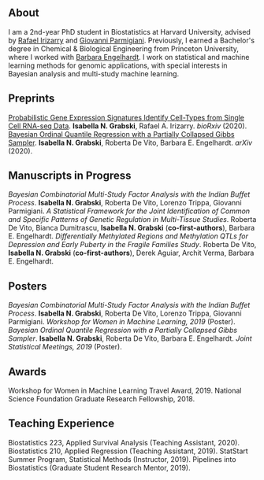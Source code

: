 ## About

I am a 2nd-year PhD student in Biostatistics at Harvard University, advised by [Rafael Irizarry](https://rafalab.github.io/) and [Giovanni Parmigiani](https://scholar.harvard.edu/parmigiani). Previously, I earned a Bachelor's degree in Chemical & Biological Engineering from Princeton University, where I worked with [Barbara Engelhardt](https://www.cs.princeton.edu/~bee/). I work on statistical and machine learning methods for genomic applications, with special interests in Bayesian analysis and multi-study machine learning. 

## Preprints

[Probabilistic Gene Expression Signatures Identify Cell-Types from Single Cell RNA-seq Data](https://www.biorxiv.org/content/10.1101/2020.01.05.895441v2). **Isabella N. Grabski**, Rafael A. Irizarry. *bioRxiv* (2020).
[Bayesian Ordinal Quantile Regression with a Partially Collapsed Gibbs Sampler](https://arxiv.org/abs/1911.07099). **Isabella N. Grabski**, Roberta De Vito, Barbara E. Engelhardt. *arXiv* (2020).

## Manuscripts in Progress

*Bayesian Combinatorial Multi-Study Factor Analysis with the Indian Buffet Process*. **Isabella N. Grabski**, Roberta De Vito, Lorenzo Trippa, Giovanni Parmigiani.
*A Statistical Framework for the Joint Identification of Common and Specific Patterns of Genetic Regulation in Multi-Tissue Studies*. Roberta De Vito, Bianca Dumitrascu, **Isabella N. Grabski** (**co-first-authors**), Barbara E. Engelhardt.
*Differentially Methylated Regions and Methylation QTLs for Depression and Early Puberty in the Fragile Families Study*. Roberta De Vito, **Isabella N. Grabski** (**co-first-authors**), Derek Aguiar, Archit Verma, Barbara E. Engelhardt. 

## Posters

*Bayesian Combinatorial Multi-Study Factor Analysis with the Indian Buffet Process*. **Isabella N. Grabski**, Roberta De Vito, Lorenzo Trippa, Giovanni Parmigiani. *Workshop for Women in Machine Learning, 2019* (Poster).
*Bayesian Ordinal Quantile Regression with a Partially Collapsed Gibbs Sampler*. **Isabella N. Grabski**, Roberta De Vito, Barbara E. Engelhardt. *Joint Statistical Meetings, 2019* (Poster). 

## Awards

Workshop for Women in Machine Learning Travel Award, 2019.
National Science Foundation Graduate Research Fellowship, 2018. 

## Teaching Experience

Biostatistics 223, Applied Survival Analysis (Teaching Assistant, 2020).
Biostatistics 210, Applied Regression (Teaching Assistant, 2019).
StatStart Summer Program, Statistical Methods (Instructor, 2019).
Pipelines into Biostatistics (Graduate Student Research Mentor, 2019).
